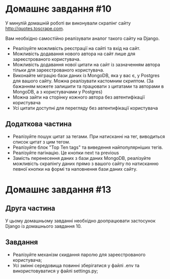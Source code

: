 # Домашнє завдання #10

У минулій домашній роботі ви виконували скрапінг сайту http://quotes.toscrape.com.

Вам необхідно самостійно реалізувати аналог такого сайту на Django.

* Реалізуйте можливість реєстрації на сайті та вхід на сайт.
* Можливість додавання нового автора на сайт лише для зареєстрованого користувача.
* Можливість додавання нової цитати на сайт із зазначенням автора тільки для зареєстрованого користувача.
* Виконайте міграцію бази даних із MongoDB, яка у вас є, у Postgres для вашого сайту. Можна реалізувати кастомним скриптом. (За бажанням можете залишити та працювати з цитатами та авторами в MongoDB, а з користувачами у Postgres)
* Можна зайти на сторінку кожного автора без автентифікації користувача
* Усі цитати доступні для перегляду без автентифікації користувача

## Додаткова частина

* Реалізуйте пошук цитат за тегами. При натисканні на тег, виводиться список цитат з цим тегом.
* Реалізуйте блок "Top Ten tags" та виведення найпопулярніших тегів.
* Реалізуйте пагінацію. Це кнопки next та previous
* Замість перенесення даних з бази даних MongoDB, реалізуйте можливість скрапінгу даних прямо з вашого сайту по натисканню певної кнопки на формі та наповнення бази даних сайту.

# Домашнє завдання #13

## Друга частина

У цьому домашньому завданні необхідно доопрацювати застосунок Django із домашнього завдання 10.

## Завдання

* Реалізуйте механізм скидання паролю для зареєстрованого користувача;
* Усі змінні середовища повинні зберігатися у файлі .env та використовуватися у файлі settings.py;